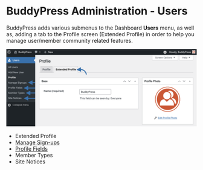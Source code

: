 # BuddyPress Administration - Users

BuddyPress adds various submenus to the Dashboard **Users** menu, as well as, adding a tab to the Profile screen (Extended Profile) in order to help you manage user/member community related features.

![Users submenus](../../assets/bp-admin-users-submenus.png)

- Extended Profile
- [Manage Sign-ups](./signups.md)
- [Profile Fields](./xprofile.md)
- Member Types
- Site Notices
